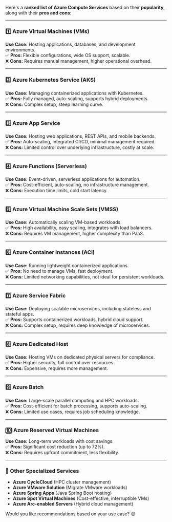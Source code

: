 Here's a **ranked list of Azure Compute Services** based on their **popularity**, along with their **pros and cons**:

---

### **1️⃣ Azure Virtual Machines (VMs)**
   **Use Case:** Hosting applications, databases, and development environments.  
   ✅ **Pros:** Flexible configurations, wide OS support, scalable.  
   ❌ **Cons:** Requires manual management, higher operational overhead.

---

### **2️⃣ Azure Kubernetes Service (AKS)**
   **Use Case:** Managing containerized applications with Kubernetes.  
   ✅ **Pros:** Fully managed, auto-scaling, supports hybrid deployments.  
   ❌ **Cons:** Complex setup, steep learning curve.

---

### **3️⃣ Azure App Service**
   **Use Case:** Hosting web applications, REST APIs, and mobile backends.  
   ✅ **Pros:** Auto-scaling, integrated CI/CD, minimal management required.  
   ❌ **Cons:** Limited control over underlying infrastructure, costly at scale.

---

### **4️⃣ Azure Functions (Serverless)**
   **Use Case:** Event-driven, serverless applications for automation.  
   ✅ **Pros:** Cost-efficient, auto-scaling, no infrastructure management.  
   ❌ **Cons:** Execution time limits, cold start latency.

---

### **5️⃣ Azure Virtual Machine Scale Sets (VMSS)**
   **Use Case:** Automatically scaling VM-based workloads.  
   ✅ **Pros:** High availability, easy scaling, integrates with load balancers.  
   ❌ **Cons:** Requires VM management, higher complexity than PaaS.

---

### **6️⃣ Azure Container Instances (ACI)**
   **Use Case:** Running lightweight containerized applications.  
   ✅ **Pros:** No need to manage VMs, fast deployment.  
   ❌ **Cons:** Limited networking capabilities, not ideal for persistent workloads.

---

### **7️⃣ Azure Service Fabric**
   **Use Case:** Deploying scalable microservices, including stateless and stateful apps.  
   ✅ **Pros:** Supports containerized workloads, hybrid cloud support.  
   ❌ **Cons:** Complex setup, requires deep knowledge of microservices.

---

### **8️⃣ Azure Dedicated Host**
   **Use Case:** Hosting VMs on dedicated physical servers for compliance.  
   ✅ **Pros:** Higher security, full control over resources.  
   ❌ **Cons:** Expensive, requires more management.

---

### **9️⃣ Azure Batch**
   **Use Case:** Large-scale parallel computing and HPC workloads.  
   ✅ **Pros:** Cost-efficient for batch processing, supports auto-scaling.  
   ❌ **Cons:** Limited use cases, requires job scheduling knowledge.

---

### **🔟 Azure Reserved Virtual Machines**
   **Use Case:** Long-term workloads with cost savings.  
   ✅ **Pros:** Significant cost reduction (up to 72%).  
   ❌ **Cons:** Requires upfront commitment, less flexibility.

---

### **🔹 Other Specialized Services**
- **Azure CycleCloud** (HPC cluster management)  
- **Azure VMware Solution** (Migrate VMware workloads)  
- **Azure Spring Apps** (Java Spring Boot hosting)  
- **Azure Spot Virtual Machines** (Cost-effective, interruptible VMs)  
- **Azure Arc-enabled Servers** (Hybrid cloud management)  

Would you like recommendations based on your use case? 😊
